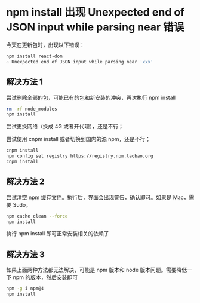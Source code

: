 # npm install 出现 Unexpected end of JSON input while parsing near 错误

今天在更新包时，出现以下错误：

```bash
npm install react-dom
~ Unexpected end of JSON input while parsing near 'xxx'
```

## 解决方法 1

尝试删除全部的包，可能已有的包和新安装的冲突，再次执行 npm install

```bash
rm -rf node_modules
npm install
```

尝试更换网络（换成 4G 或者开代理），还是不行；

尝试使用 cnpm install 或者切换到国内的源 npm，还是不行；

```bash
cnpm install
npm config set registry https://registry.npm.taobao.org
cnpm install
```

## 解决方法 2

尝试清空 npm 缓存文件。执行后，界面会出现警告，确认即可。如果是 Mac，需要 Sudo。

```bash
npm cache clean --force
npm install
```

执行 npm install 即可正常安装相关的依赖了

## 解决方法 3

如果上面两种方法都无法解决，可能是 npm 版本和 node 版本问题。需要降低一下 npm 的版本，然后安装即可

```bash
npm -g i npm@4
npm install
```
